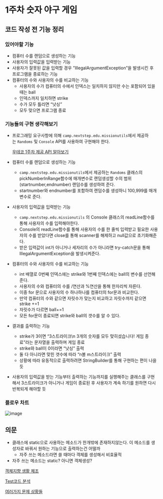 # 1주차 숫자 야구 게임
## 코드 작성 전 기능 정리
### 있어야할 기능
- 컴퓨터 수를 랜덤으로 생성하는 기능
- 사용자의 입력값을 입력받는 기능
- 사용자가 잘못된 값을 입력할 경우 ”IllegalArgumentException”을 발생시킨 후 프로그램을 종료하는 기능
- 컴퓨터의 수와 사용자의 수를 비교하는 기능
    - 사용자의 수가 컴퓨터의 수에서 인덱스는 일치하지 않지만 수는 포함되어 있을 때는 ball
    - 인덱스까지 일치하면 strike
    - 수가 모두 틀리면 “낫싱”
    - 모두 맞으면 프로그램 종료

### 기능들의 구현 생각해보기
- 프로그래밍 요구사항에 의해 `camp.nextstep.edu.missionutils`에서 제공하는 `Randoms` 및 `Console` API를 사용하여 구현해야 한다.
    
    [우테코 1주차 제공 API 알아보기](https://polite-railway-368.notion.site/1-API-5cd0111db0b645b1b6594c75e9c596f1?pvs=4)
    
- 컴퓨터 수를 랜덤으로 생성하는 기능
    - `camp.nextstep.edu.missionutils`에서 제공하는 `Randoms` 클래스의 pickNumberInRange함수에 매개변수로 랜덤생성할 수의 범위(startnumber,endnumber) 랜덤수를 생성하여 준다.
    - startnumber와 endnumber를 포함하여 랜덤수를 생성하니 100,999를 매개변수로 준다.
- 사용자의 입력값을 입력받는 기능
    - `camp.nextstep.edu.missionutils` 의 Console 클래스의 readLine함수를 통해 사용자의 수를 입력해야한다.
    - Console의 readLine함수를 통해 사용자의 수를 한 줄씩 입력받고 필요한 사용자의 수를 받았다면 close를 통해 scanner를 해제하고 null값으로 초기화해준다.
    - 받은 입력값이 int가 아니거나 세자리의 수가 아니라면 try-catch문을 통해 IllegalArgumentException을 발생시켜준다.
- 컴퓨터의 수와 사용자의 수를 비교하는 기능
    - int 배열로 0번째 인덱스에는 strike와 1번째 인덱스에는 ball의 변수를 선언해준다.
    - 사용자의 수와 컴퓨터의 수를 /연산과 %연산을 통해 한자리씩 자른다.
    - 이중 for 문으로 사용자의 수 하나하나를 컴퓨터의 for문과 비교한다.
    - 만약 컴퓨터의 수와 같으면 자릿수가 맞는지 비교하고 자릿수까지 같으면 strike +=1
    - 자릿수가 다르면 ball+=1
    - 모든 for문이 종료되면 strike와 ball의 갯수를 알 수 있다.
- 결과를 출력하는 기능
    - strike가 3이면 “3스트라이크\n 3개의 숫자를 모두 맞히셨습니다! 게임 종료”라는 문자열을 출력하며 게임 종료
    - strike와 ball이 0이라면 “낫싱” 출력
    - 둘 다 아니라면 맞힌 갯수에 따라 “n볼 m스트라이크” 출력
    - 상황에 따라 유동적으로 출력하려면 StringBuilder를 통해 구현하는 편이 나을듯
- 사용자의 입력값을 받는 기능부터 출력하는 기능까지를 실행해주는 클래스를 구현해서 3스트라이크가 아니거나 게임이 종료된 후 사용자가 계속 하기를 원하면 다시 반복되게 해야할 듯

### 플로우 차트
![image](https://github.com/alswp006/java-baseball-6/assets/102672547/61b34e61-abeb-406f-a6b9-b7b9642c5a65)

## 의문
- 클래스에 static으로 사용하는 메소드가 한개밖에 존재하지않는다. 이 메소드를 생성자로 바꿔서 원하는 기능으로 출력하는건 어떨까
    - 자주 쓰는 메소드라면 쓸 때마다 객체를 생성해서 비효율적
- 자주 쓰는 메소드는 static? 아니면 객체생성?

[객체지향 생활 체조](https://polite-railway-368.notion.site/e57970306a4a4204b5512ef2c5f5ca03?pvs=4)

[Test코드 분석](https://polite-railway-368.notion.site/Test-2609638d0cba41cf9e46ada6328a660f?pvs=4)

[여러가지 문제 상황들](https://polite-railway-368.notion.site/e1c04741ab0141f3ae63ed9f361f14b2?pvs=4)
